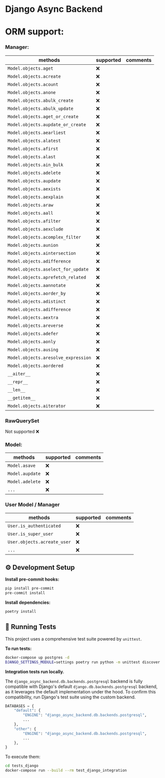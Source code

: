 # Django Async Backend

# ORM support:

### Manager:

| methods                             | supported | comments |
| ----------------------------------- | --------- | -------- |
| `Model.objects.aget`                | ❌        |          |
| `Model.objects.acreate`             | ❌        |          |
| `Model.objects.acount`              | ❌        |          |
| `Model.objects.anone`               | ❌        |          |
| `Model.objects.abulk_create`        | ❌        |          |
| `Model.objects.abulk_update`        | ❌        |          |
| `Model.objects.aget_or_create`      | ❌        |          |
| `Model.objects.aupdate_or_create`   | ❌        |          |
| `Model.objects.aearliest`           | ❌        |          |
| `Model.objects.alatest`             | ❌        |          |
| `Model.objects.afirst`              | ❌        |          |
| `Model.objects.alast`               | ❌        |          |
| `Model.objects.ain_bulk`            | ❌        |          |
| `Model.objects.adelete`             | ❌        |          |
| `Model.objects.aupdate`             | ❌        |          |
| `Model.objects.aexists`             | ❌        |          |
| `Model.objects.aexplain`            | ❌        |          |
| `Model.objects.araw`                | ❌        |          |
| `Model.objects.aall`                | ❌        |          |
| `Model.objects.afilter`             | ❌        |          |
| `Model.objects.aexclude`            | ❌        |          |
| `Model.objects.acomplex_filter`     | ❌        |          |
| `Model.objects.aunion`              | ❌        |          |
| `Model.objects.aintersection`       | ❌        |          |
| `Model.objects.adifference`         | ❌        |          |
| `Model.objects.aselect_for_update`  | ❌        |          |
| `Model.objects.aprefetch_related`   | ❌        |          |
| `Model.objects.aannotate`           | ❌        |          |
| `Model.objects.aorder_by`           | ❌        |          |
| `Model.objects.adistinct`           | ❌        |          |
| `Model.objects.adifference`         | ❌        |          |
| `Model.objects.aextra`              | ❌        |          |
| `Model.objects.areverse`            | ❌        |          |
| `Model.objects.adefer`              | ❌        |          |
| `Model.objects.aonly`               | ❌        |          |
| `Model.objects.ausing`              | ❌        |          |
| `Model.objects.aresolve_expression` | ❌        |          |
| `Model.objects.aordered`            | ❌        |          |
| `__aiter__`                         | ❌        |          |
| `__repr__`                          | ❌        |          |
| `__len__`                           | ❌        |          |
| `__getitem__`                       | ❌        |          |
| `Model.objects.aiterator`           | ❌        |          |

### RawQuerySet

Not supported ❌

### Model:

| methods         | supported | comments |
| --------------- | --------- | -------- |
| `Model.asave`   | ❌        |          |
| `Model.aupdate` | ❌        |          |
| `Model.adelete` | ❌        |          |
| `...`           | ❌        |          |

### User Model / Manager

| methods                     | supported | comments |
| --------------------------- | --------- | -------- |
| `User.is_authenticated`     | ❌        |          |
| `User.is_super_user`        | ❌        |          |
| `User.objects.acreate_user` | ❌        |          |
| `...`                       | ❌        |          |


## ⚙️ Development Setup

**Install pre-commit hooks:**
```bash
pip install pre-commit
pre-commit install
```

**Install dependencies:**
```bash
poetry install
```

## 🧪 Running Tests

This project uses a comprehensive test suite powered by `unittest`.

**To run tests:**
```bash
docker-compose up postgres -d
DJANGO_SETTINGS_MODULE=settings poetry run python -m unittest discover -s tests
```

**Integration tests run locally.**

The `django_async_backend.db.backends.postgresql` backend is fully compatible with Django's default `django.db.backends.postgresql` backend, as it leverages the default implementation under the hood. To confirm this compatibility, run Django's test suite using the custom backend.

```python
DATABASES = {
    "default": {
        "ENGINE": "django_async_backend.db.backends.postgresql",
        ...
    },
    "other": {
        "ENGINE": "django_async_backend.db.backends.postgresql",
        ...
    },
}
```

To execute them:

```bash
cd tests_django
docker-compose run --build --rm test_django_integration
```
